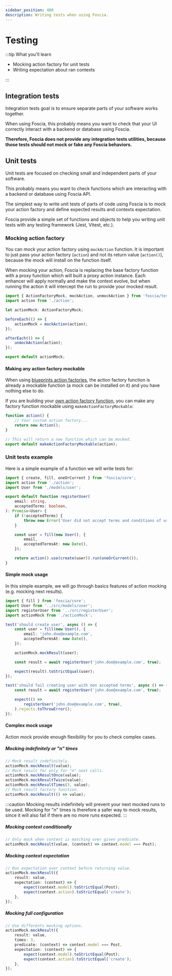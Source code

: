```yaml
---
sidebar_position: 400
description: Writing tests when using Foscia.
---
```


# Testing

:::tip What you'll learn

-   Mocking action factory for unit tests
-   Writing expectation about ran contexts

:::

## Integration tests

Integration tests goal is to ensure separate parts of your software works
together.

When using Foscia, this probably means you want to check that your UI correctly
interact with a backend or database using Foscia.

**Therefore, Foscia does not provide any integration tests utilities, because
those tests should not mock or fake any Foscia behaviors.**

## Unit tests

Unit tests are focused on checking small and independent parts of your software.

This probably means you want to check functions which are interacting with a
backend or database using Foscia API.

The simplest way to write unit tests of parts of code using Foscia is to mock
your action factory and define expected results and contexts expectation.

Foscia provide a simple set of functions and objects to help you writing unit
tests with any testing framework (Jest, Vitest, etc.).

### Mocking action factory

You can mock your action factory using `mockAction` function. It is important to
just pass your action factory (`action`) and not its return value (`action()`),
because the mock will install on the function itself.

When mocking your action, Foscia is replacing the base factory function with a
proxy function which will built a proxy action instance. Each enhancer will
apply normally and make the context evolve, but when running the action it will
intercept the run to provide your mocked result.

```typescript title="test/actionMock.ts"
import { ActionFactoryMock, mockAction, unmockAction } from 'foscia/test';
import action from './action';

let actionMock: ActionFactoryMock;

beforeEach(() => {
    actionMock = mockAction(action);
});

afterEach(() => {
    unmockAction(action);
});

export default actionMock;
```

#### Making any action factory mockable

When using [blueprints action factories](/docs/getting-started#with-blueprints),
the action factory function is already a mockable function (a mock can be
installed on it) and you have nothing else to do.

If you are building your
[own action factory function](docs/guides/actions/custom-action-factory), you can make
any factory function mockable using `makeActionFactoryMockable`:

```typescript title="action.ts"
function action() {
    // Your custom action factory...
    return new Action();
}

// This will return a new function which can be mocked.
export default makeActionFactoryMockable(action);
```

### Unit tests example

Here is a simple example of a function we will write tests for:

```typescript title="src/registerUser.ts"
import { create, fill, oneOrCurrent } from 'foscia/core';
import action from './action';
import User from './models/user';

export default function registerUser(
    email: string,
    acceptedTerms: boolean,
): Promise<User> {
    if (!acceptedTerms) {
        throw new Error('User did not accept terms and conditions of use.');
    }

    const user = fill(new User(), {
        email,
        acceptedTermsAt: new Date(),
    });

    return action().use(create(user)).run(oneOrCurrent());
}
```

#### Simple mock usage

In this simple example, we will go through basics features of action mocking
(e.g. mocking next results).

```typescript title="test/registerUser.test.ts"
import { fill } from 'foscia/core';
import User from '../src/models/user';
import registerUser from '../src/registerUser';
import actionMock from './actionMock';

test('should create user', async () => {
    const user = fill(new User(), {
        email: 'john.doe@example.com',
        acceptedTermsAt: new Date(),
    });

    actionMock.mockResult(user);

    const result = await registerUser('john.doe@example.com', true);

    expect(result).toStrictEqual(user);
});

test('should fail creating user with non accepted terms', async () => {
    const result = await registerUser('john.doe@example.com', true);

    expect(() =>
        registerUser('john.doe@example.com', true),
    ).rejects.toThrowError();
});
```

#### Complex mock usage

Action mock provide enough flexibility for you to check complex cases.

##### Mocking indefinitely or "n" times

```typescript
// Mock result indefinitely.
actionMock.mockResult(value);
// Mock result for only for "n" next calls.
actionMock.mockResultOnce(value);
actionMock.mockResultTwice(value);
actionMock.mockResultTimes(3, value);
// Mock result factory function.
actionMock.mockResult(() => value);
```

:::caution Mocking results indefinitely will prevent your next mocked runs to be
used. Mocking for "n" times is therefore a safer way to mock results, since it
will also fail if there are no more runs expected. :::

##### Mocking context conditionally

```typescript
// Only mock when context is matching over given predicate.
actionMock.mockResult(value, (context) => context.model === Post);
```

##### Mocking context expectation

```typescript
// Run expectation over context before returning value.
actionMock.mockResult({
    result: value,
    expectation: (context) => {
        expect(context.model).toStrictEqual(Post);
        expect(context.action).toStrictEqual('create');
    },
});
```

##### Mocking full configuration

```typescript
// Use differents mocking options.
actionMock.mockResult({
    result: value,
    times: 3,
    predicate: (context) => context.model === Post,
    expectation: (context) => {
        expect(context.model).toStrictEqual(Post);
        expect(context.action).toStrictEqual('create');
    },
});
```
